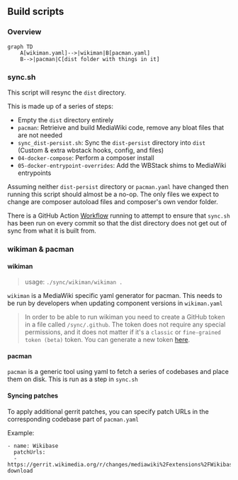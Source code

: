 ## Build scripts

### Overview
```mermaid
graph TD
    A[wikiman.yaml]-->|wikiman|B[pacman.yaml]
    B-->|pacman|C[dist folder with things in it]
```

### sync.sh

This script will resync the `dist` directory.

This is made up of a series of steps:

- Empty the `dist` directory entirely
- `pacman`: Retrieive and build MediaWiki code, remove any bloat files that are not needed
- `sync_dist-persist.sh`: Sync the `dist-persist` directory into `dist` (Custom & extra wbstack hooks, config, and files)
- `04-docker-compose`: Perform a composer install
- `05-docker-entrypoint-overrides`: Add the WBStack shims to MediaWiki entrypoints

Assuming neither `dist-persist` directory or `pacman.yaml` have changed then running this script should almost be a no-op. The only files we expect to change are composer autoload files and composer's own vendor folder.

There is a GitHub Action [Workflow](../.github/workflows/wbstack.sync.check.yml) running to attempt to ensure that `sync.sh` has been run on every commit so that the dist directory does not get out of sync from what it is built from.

### wikiman & pacman
#### wikiman
> usage: `./sync/wikiman/wikiman .`

`wikiman` is a MediaWiki specific yaml generator for pacman.
This needs to be run by developers when updating component versions in `wikiman.yaml`

> In order to be able to run wikiman you need to create a GitHub token in a file called `/sync/.github`.
> The token does not require any special permissions, and it does not matter if it's a `classic` or `fine-grained token (beta)` token.
> You can generate a new token [here](https://github.com/settings/tokens/1118022750).

#### pacman
`pacman` is a generic tool using yaml to fetch a series of codebases and place them on disk.
This is run as a step in `sync.sh`

#### Syncing patches
To apply additional gerrit patches, you can specify patch URLs in the corresponding codebase part of `pacman.yaml`

Example:
```
- name: Wikibase
  patchUrls:
  - https://gerrit.wikimedia.org/r/changes/mediawiki%2Fextensions%2FWikibase~833742/revisions/15/patch?download
```

